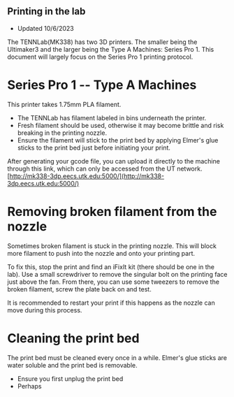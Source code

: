 ## Printing in the lab
 - Updated 10/6/2023

The TENNLab(MK338) has two 3D printers. The smaller being the Ultimaker3 and the larger being the Type A Machines: Series Pro 1. This document will largely focus on the Series Pro 1 printing protocol. 


# Series Pro 1 -- Type A Machines

This printer takes 1.75mm PLA filament.
 - The TENNLab has filament labeled in bins underneath the printer.
 - Fresh filament should be used, otherwise it may become brittle and risk breaking in the printing nozzle.
 - Ensure the filament will stick to the print bed by applying Elmer's glue sticks to the print bed just before initiating your print.

After generating your gcode file, you can upload it directly to the machine through this link, which can only be accessed from the UT network. [http://mk338-3dp.eecs.utk.edu:5000/](http://mk338-3dp.eecs.utk.edu:5000/)

 
# Removing broken filament from the nozzle

Sometimes broken filament is stuck in the printing nozzle. This will block more filament to push into the nozzle and onto your printing part. 

To fix this, stop the print and find an iFixIt kit (there should be one in the lab). Use a small screwdriver to remove the singular bolt on the printing face just above the fan. From there, you can use some tweezers to remove the broken filament, screw the plate back on and test. 

It is recommended to restart your print if this happens as the nozzle can move during this process.

# Cleaning the print bed 

 The print bed must be cleaned every once in a while. Elmer's glue sticks are water soluble and the print bed is removable.
 - Ensure you first unplug the print bed 
 - Perhaps 
